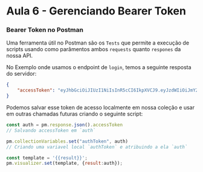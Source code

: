 # Aula 6 - Gerenciando Bearer Token

### Bearer Token no Postman

Uma ferramenta útil no Postman são os `Tests` que permite a execução de scripts usando como parâmentos ambos `requests` quanto `respones` da nossa API. 

No Exemplo onde usamos o endpoint de `login`, temos a seguinte resposta do servidor:

```json
{
    "accessToken": "eyJhbGciOiJIUzI1NiIsInR5cCI6IkpXVCJ9.eyJzdWIiOiJmY2E1M2YzYi1hOTUxLTQ1NGMtYmI4YS1jMTEyMDU1OGZkZTkiLCJlbWFpbCI6ImFkbWluQG1haWwuY29tIiwibmFtZSI6ImFkbWluIiwicm9sZXMiOlsiVVNFUiJdLCJpYXQiOjE2NzMwMDczNjcsImV4cCI6MTY3MzA5Mzc2N30.di9nf9Oc6NV9EkVNNSqAzNMGlrlC5CQK7ZeGd-VM_E4"
}
```

Podemos salvar esse token de acesso localmente em nossa coleção e usar em outras chamadas futuras criando o seguinte script:

```js
const auth = pm.response.json().accessToken
// Salvando accessToken em `auth`

pm.collectionVariables.set("authToken", auth)
// Criando uma variavel local `authToken` e atribuindo a ela `auth`

const template = '{{result}}';
pm.visualizer.set(template, {result:auth});
```

